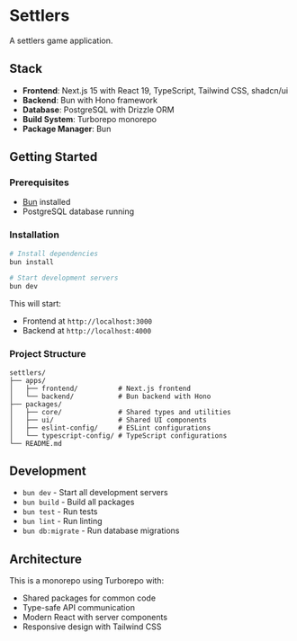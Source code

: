 # Settlers

A settlers game application.

## Stack

- **Frontend**: Next.js 15 with React 19, TypeScript, Tailwind CSS, shadcn/ui
- **Backend**: Bun with Hono framework
- **Database**: PostgreSQL with Drizzle ORM
- **Build System**: Turborepo monorepo
- **Package Manager**: Bun

## Getting Started

### Prerequisites

- [Bun](https://bun.sh/) installed
- PostgreSQL database running

### Installation

```bash
# Install dependencies
bun install

# Start development servers
bun dev
```

This will start:
- Frontend at `http://localhost:3000`
- Backend at `http://localhost:4000`

### Project Structure

```
settlers/
├── apps/
│   ├── frontend/          # Next.js frontend
│   └── backend/           # Bun backend with Hono
├── packages/
│   ├── core/              # Shared types and utilities
│   ├── ui/                # Shared UI components
│   ├── eslint-config/     # ESLint configurations
│   └── typescript-config/ # TypeScript configurations
└── README.md
```

## Development

- `bun dev` - Start all development servers
- `bun build` - Build all packages
- `bun test` - Run tests
- `bun lint` - Run linting
- `bun db:migrate` - Run database migrations

## Architecture

This is a monorepo using Turborepo with:
- Shared packages for common code
- Type-safe API communication
- Modern React with server components
- Responsive design with Tailwind CSS
